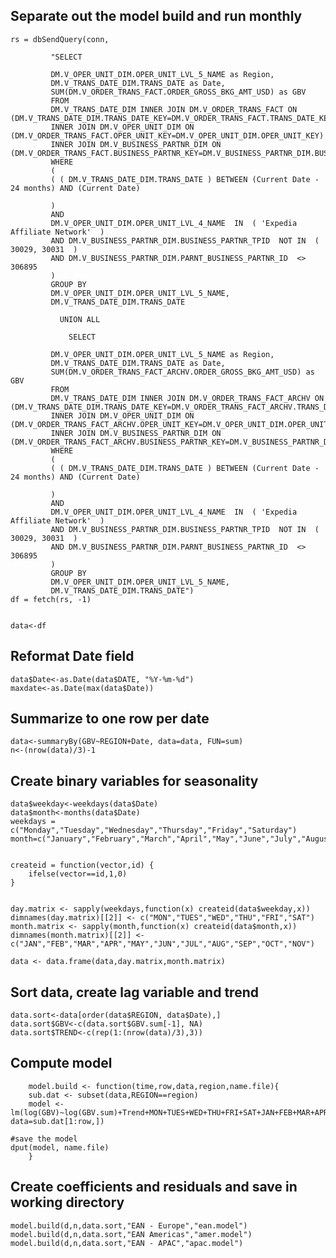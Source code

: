## Separate out the model build and run monthly
	
	rs = dbSendQuery(conn, 

             "SELECT

             DM.V_OPER_UNIT_DIM.OPER_UNIT_LVL_5_NAME as Region,
             DM.V_TRANS_DATE_DIM.TRANS_DATE as Date,
             SUM(DM.V_ORDER_TRANS_FACT.ORDER_GROSS_BKG_AMT_USD) as GBV
             FROM
             DM.V_TRANS_DATE_DIM INNER JOIN DM.V_ORDER_TRANS_FACT ON (DM.V_TRANS_DATE_DIM.TRANS_DATE_KEY=DM.V_ORDER_TRANS_FACT.TRANS_DATE_KEY)
             INNER JOIN DM.V_OPER_UNIT_DIM ON (DM.V_ORDER_TRANS_FACT.OPER_UNIT_KEY=DM.V_OPER_UNIT_DIM.OPER_UNIT_KEY)
             INNER JOIN DM.V_BUSINESS_PARTNR_DIM ON (DM.V_ORDER_TRANS_FACT.BUSINESS_PARTNR_KEY=DM.V_BUSINESS_PARTNR_DIM.BUSINESS_PARTNR_KEY)                
             WHERE
             (
             ( ( DM.V_TRANS_DATE_DIM.TRANS_DATE ) BETWEEN (Current Date - 24 months) AND (Current Date)

             )
             AND
             DM.V_OPER_UNIT_DIM.OPER_UNIT_LVL_4_NAME  IN  ( 'Expedia Affiliate Network'  )
             AND DM.V_BUSINESS_PARTNR_DIM.BUSINESS_PARTNR_TPID  NOT IN  ( 30029, 30031  )
             AND DM.V_BUSINESS_PARTNR_DIM.PARNT_BUSINESS_PARTNR_ID  <>  306895
             )
             GROUP BY
             DM.V_OPER_UNIT_DIM.OPER_UNIT_LVL_5_NAME, 
             DM.V_TRANS_DATE_DIM.TRANS_DATE

  	           UNION ALL

    	         SELECT

             DM.V_OPER_UNIT_DIM.OPER_UNIT_LVL_5_NAME as Region,
             DM.V_TRANS_DATE_DIM.TRANS_DATE as Date,
             SUM(DM.V_ORDER_TRANS_FACT_ARCHV.ORDER_GROSS_BKG_AMT_USD) as GBV
             FROM
             DM.V_TRANS_DATE_DIM INNER JOIN DM.V_ORDER_TRANS_FACT_ARCHV ON (DM.V_TRANS_DATE_DIM.TRANS_DATE_KEY=DM.V_ORDER_TRANS_FACT_ARCHV.TRANS_DATE_KEY)
             INNER JOIN DM.V_OPER_UNIT_DIM ON (DM.V_ORDER_TRANS_FACT_ARCHV.OPER_UNIT_KEY=DM.V_OPER_UNIT_DIM.OPER_UNIT_KEY)
             INNER JOIN DM.V_BUSINESS_PARTNR_DIM ON (DM.V_ORDER_TRANS_FACT_ARCHV.BUSINESS_PARTNR_KEY=DM.V_BUSINESS_PARTNR_DIM.BUSINESS_PARTNR_KEY)
             WHERE
             (
             ( ( DM.V_TRANS_DATE_DIM.TRANS_DATE ) BETWEEN (Current Date - 24 months) AND (Current Date)

             )
             AND
             DM.V_OPER_UNIT_DIM.OPER_UNIT_LVL_4_NAME  IN  ( 'Expedia Affiliate Network'  )
             AND DM.V_BUSINESS_PARTNR_DIM.BUSINESS_PARTNR_TPID  NOT IN  ( 30029, 30031  )
             AND DM.V_BUSINESS_PARTNR_DIM.PARNT_BUSINESS_PARTNR_ID  <>  306895
             )
             GROUP BY
             DM.V_OPER_UNIT_DIM.OPER_UNIT_LVL_5_NAME, 
             DM.V_TRANS_DATE_DIM.TRANS_DATE")
	df = fetch(rs, -1)


	data<-df

## Reformat Date field
	data$Date<-as.Date(data$DATE, "%Y-%m-%d")
	maxdate<-as.Date(max(data$Date))

## Summarize to one row per date
	data<-summaryBy(GBV~REGION+Date, data=data, FUN=sum)
	n<-(nrow(data)/3)-1

## Create binary variables for seasonality
	data$weekday<-weekdays(data$Date)
	data$month<-months(data$Date)
	weekdays = c("Monday","Tuesday","Wednesday","Thursday","Friday","Saturday")
	month=c("January","February","March","April","May","June","July","August","September","October","November")


	createid = function(vector,id) {
		ifelse(vector==id,1,0)
	}


	day.matrix <- sapply(weekdays,function(x) createid(data$weekday,x))
	dimnames(day.matrix)[[2]] <- c("MON","TUES","WED","THU","FRI","SAT")
	month.matrix <- sapply(month,function(x) createid(data$month,x))
	dimnames(month.matrix)[[2]] <- c("JAN","FEB","MAR","APR","MAY","JUN","JUL","AUG","SEP","OCT","NOV") 

	data <- data.frame(data,day.matrix,month.matrix)

## Sort data, create lag variable and trend
	data.sort<-data[order(data$REGION, data$Date),]
	data.sort$GBV<-c(data.sort$GBV.sum[-1], NA)
	data.sort$TREND<-c(rep(1:(nrow(data)/3),3))
## Compute model
		model.build <- function(time,row,data,region,name.file){
		sub.dat <- subset(data,REGION==region)
		model <- lm(log(GBV)~log(GBV.sum)+Trend+MON+TUES+WED+THU+FRI+SAT+JAN+FEB+MAR+APR+MAY+JUN+JUL+AUG+SEP+OCT+NOV, 	data=sub.dat[1:row,])

	#save the model		
	dput(model, name.file)
		}

## Create coefficients and residuals and save in working directory

	model.build(d,n,data.sort,"EAN - Europe","ean.model")
	model.build(d,n,data.sort,"EAN Americas","amer.model")
	model.build(d,n,data.sort,"EAN - APAC","apac.model")
